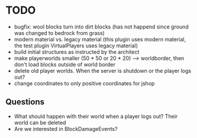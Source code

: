 # TODO
- bugfix: wool blocks turn into dirt blocks (has not happend since ground was changed to bedrock from grass)
- modern material vs. legacy material (this plugin uses modern material, the test plugin VirtualPlayers uses legacy material)
- build initial structures as instructed by the architect
- make playerworlds smaller (50 * 50 or 20 * 20) --> worldborder, then don't load blocks outside of world border
- delete old player worlds. When the server is shutdown or the player logs out?
- change coordinates to only positive coordinates for jshop


## Questions
- What should happen with their world when a player logs out? Their world can be deleted
- Are we interested in BlockDamageEvents?